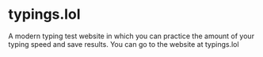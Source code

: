# typings.lol
A modern typing test website in which you can practice the amount of your typing speed and save results.
You can go to the website at typings.lol
